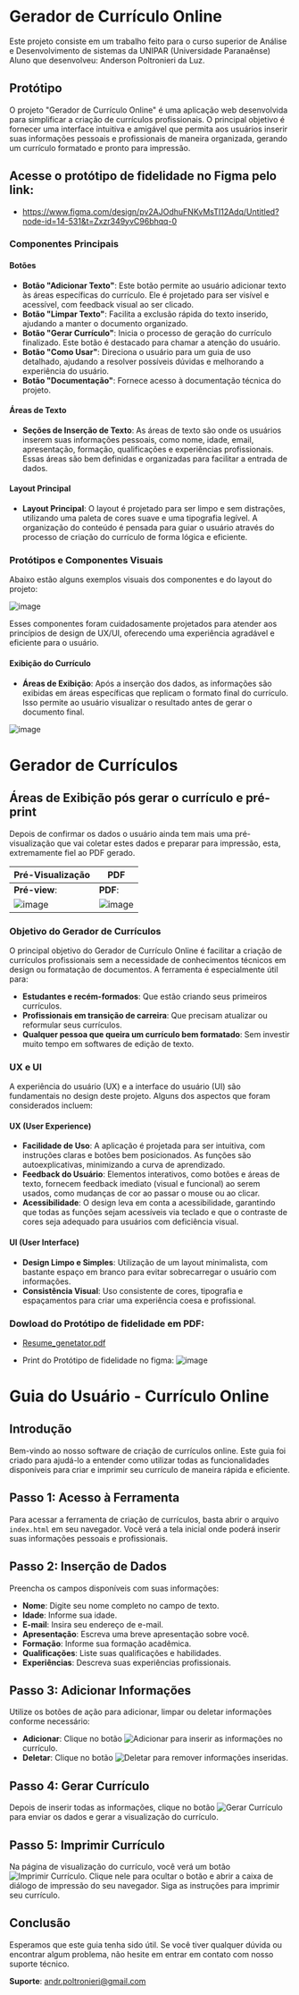 # Gerador de Currículo Online

Este projeto consiste em um trabalho feito para o curso superior de Análise e Desenvolvimento de sistemas da UNIPAR (Universidade Paranaênse)
Aluno que desenvolveu: Anderson Poltronieri da Luz.

## Protótipo

O projeto "Gerador de Currículo Online" é uma aplicação web desenvolvida para simplificar a criação de currículos profissionais. O principal objetivo é fornecer uma interface intuitiva e amigável que permita aos usuários inserir suas informações pessoais e profissionais de maneira organizada, gerando um currículo formatado e pronto para impressão.

## Acesse o protótipo de fidelidade no Figma pelo link: 
- https://www.figma.com/design/pv2AJOdhuFNKvMsTI12Adq/Untitled?node-id=14-531&t=Zxzr349yvC96bhqq-0 

### Componentes Principais

#### Botões

- **Botão "Adicionar Texto"**: Este botão permite ao usuário adicionar texto às áreas específicas do currículo. Ele é projetado para ser visível e acessível, com feedback visual ao ser clicado.
- **Botão "Limpar Texto"**: Facilita a exclusão rápida do texto inserido, ajudando a manter o documento organizado.
- **Botão "Gerar Currículo"**: Inicia o processo de geração do currículo finalizado. Este botão é destacado para chamar a atenção do usuário.
- **Botão "Como Usar"**: Direciona o usuário para um guia de uso detalhado, ajudando a resolver possíveis dúvidas e melhorando a experiência do usuário.
- **Botão "Documentação"**: Fornece acesso à documentação técnica do projeto.

#### Áreas de Texto

- **Seções de Inserção de Texto**: As áreas de texto são onde os usuários inserem suas informações pessoais, como nome, idade, email, apresentação, formação, qualificações e experiências profissionais. Essas áreas são bem definidas e organizadas para facilitar a entrada de dados.

#### Layout Principal

- **Layout Principal**: O layout é projetado para ser limpo e sem distrações, utilizando uma paleta de cores suave e uma tipografia legível. A organização do conteúdo é pensada para guiar o usuário através do processo de criação do currículo de forma lógica e eficiente.

### Protótipos e Componentes Visuais

Abaixo estão alguns exemplos visuais dos componentes e do layout do projeto:

![image](https://github.com/the1ander/resume_generator_php/assets/151629165/16ba8299-babd-44cb-8bab-79074260f271)


Esses componentes foram cuidadosamente projetados para atender aos princípios de design de UX/UI, oferecendo uma experiência agradável e eficiente para o usuário.

#### Exibição do Currículo

- **Áreas de Exibição**: Após a inserção dos dados, as informações são exibidas em áreas específicas que replicam o formato final do currículo. Isso permite ao usuário visualizar o resultado antes de gerar o documento final.

![image](https://github.com/the1ander/resume_generator_php/assets/151629165/a7590ded-a873-4d9e-82cb-d8429b79be21)

# Gerador de Currículos

## Áreas de Exibição pós gerar o currículo e pré-print

Depois de confirmar os dados o usuário ainda tem mais uma pré-visualização que vai coletar estes dados e preparar para impressão, esta, extremamente fiel ao PDF gerado.

| Pré-Visualização | PDF |
|------------------|-----|
| **Pré-view**: | **PDF**: |
| ![image](https://github.com/the1ander/resume_generator_php/assets/151629165/eb11df7d-fc98-4db9-b666-e6f726c4733a) | ![image](https://github.com/the1ander/resume_generator_php/assets/151629165/c55f4ec8-983f-4913-ad90-4fb02913a11a) |





### Objetivo do Gerador de Currículos

O principal objetivo do Gerador de Currículo Online é facilitar a criação de currículos profissionais sem a necessidade de conhecimentos técnicos em design ou formatação de documentos. A ferramenta é especialmente útil para:

- **Estudantes e recém-formados**: Que estão criando seus primeiros currículos.
- **Profissionais em transição de carreira**: Que precisam atualizar ou reformular seus currículos.
- **Qualquer pessoa que queira um currículo bem formatado**: Sem investir muito tempo em softwares de edição de texto.

### UX e UI

A experiência do usuário (UX) e a interface do usuário (UI) são fundamentais no design deste projeto. Alguns dos aspectos que foram considerados incluem:

#### UX (User Experience)

- **Facilidade de Uso**: A aplicação é projetada para ser intuitiva, com instruções claras e botões bem posicionados. As funções são autoexplicativas, minimizando a curva de aprendizado.
- **Feedback do Usuário**: Elementos interativos, como botões e áreas de texto, fornecem feedback imediato (visual e funcional) ao serem usados, como mudanças de cor ao passar o mouse ou ao clicar.
- **Acessibilidade**: O design leva em conta a acessibilidade, garantindo que todas as funções sejam acessíveis via teclado e que o contraste de cores seja adequado para usuários com deficiência visual.

#### UI (User Interface)

- **Design Limpo e Simples**: Utilização de um layout minimalista, com bastante espaço em branco para evitar sobrecarregar o usuário com informações.
- **Consistência Visual**: Uso consistente de cores, tipografia e espaçamentos para criar uma experiência coesa e profissional.

### Dowload do Protótipo de fidelidade em PDF:

- [Resume_genetator.pdf](https://github.com/user-attachments/files/16032229/Resume_genetator.pdf)

- Print do Protótipo de fidelidade no figma:
 ![image](https://github.com/the1ander/resume_generator_php/assets/151629165/ee08866f-749b-41d8-ad80-a74bc8526702)

# Guia do Usuário - Currículo Online

## Introdução

Bem-vindo ao nosso software de criação de currículos online. Este guia foi criado para ajudá-lo a entender como utilizar todas as funcionalidades disponíveis para criar e imprimir seu currículo de maneira rápida e eficiente.

## Passo 1: Acesso à Ferramenta

Para acessar a ferramenta de criação de currículos, basta abrir o arquivo `index.html` em seu navegador. Você verá a tela inicial onde poderá inserir suas informações pessoais e profissionais.

## Passo 2: Inserção de Dados

Preencha os campos disponíveis com suas informações:

- **Nome**: Digite seu nome completo no campo de texto.
- **Idade**: Informe sua idade.
- **E-mail**: Insira seu endereço de e-mail.
- **Apresentação**: Escreva uma breve apresentação sobre você.
- **Formação**: Informe sua formação acadêmica.
- **Qualificações**: Liste suas qualificações e habilidades.
- **Experiências**: Descreva suas experiências profissionais.

## Passo 3: Adicionar Informações

Utilize os botões de ação para adicionar, limpar ou deletar informações conforme necessário:

- **Adicionar**: Clique no botão ![Adicionar](https://via.placeholder.com/80x20.png?text=Adicionar) para inserir as informações no currículo.
- **Deletar**: Clique no botão ![Deletar](https://via.placeholder.com/80x20.png?text=Deletar) para remover informações inseridas.

## Passo 4: Gerar Currículo

Depois de inserir todas as informações, clique no botão ![Gerar Currículo](https://via.placeholder.com/120x30.png?text=Gerar+Curr%C3%ADculo) para enviar os dados e gerar a visualização do currículo.

## Passo 5: Imprimir Currículo

Na página de visualização do currículo, você verá um botão ![Imprimir Currículo](https://via.placeholder.com/150x30.png?text=Imprimir+Curr%C3%ADculo). Clique nele para ocultar o botão e abrir a caixa de diálogo de impressão do seu navegador. Siga as instruções para imprimir seu currículo.

## Conclusão

Esperamos que este guia tenha sido útil. Se você tiver qualquer dúvida ou encontrar algum problema, não hesite em entrar em contato com nosso suporte técnico.

**Suporte**: [andr.poltronieri@gmail.com](mailto:andr.poltronieri@gmail.com)




